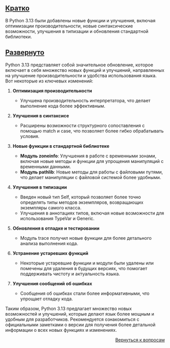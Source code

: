 ## <u>Кратко</u>

В Python 3.13 были добавлены новые функции и улучшения, включая оптимизации производительности, новые синтаксические
возможности, улучшения в типизации и обновления стандартной библиотеки.

## <u>Развернуто</u>

Python 3.13 представляет собой значительное обновление, которое включает в себя множество новых функций и улучшений,
направленных на улучшение производительности и удобства использования языка. Вот некоторые из ключевых изменений:

1. **Оптимизация производительности**
    - Улучшена производительность интерпретатора, что делает выполнение кода более эффективным.

2. **Улучшения в синтаксисе**
    - Расширены возможности структурного сопоставления с помощью match и case, что позволяет более гибко обрабатывать
      условия.

3. **Новые функции в стандартной библиотеке**
    - **Модуль zoneinfo**: Улучшения в работе с временными зонами, включая новые методы и функции для упрощения
      манипуляций с временными данными.
    - **Модуль pathlib**: Новые методы для работы с файловыми путями, что делает манипуляции с файловой системой более
      удобными.

4. **Улучшения в типизации**
    - Введен новый тип Self, который позволяет более точно определять типы методов экземпляров, возвращающих
      экземпляры самого класса.
    - Улучшения в аннотациях типов, включая новые возможности для использования TypeVar и Generic.

5. **Обновления в отладке и тестировании**
    - Модуль trace получил новые функции для более детального анализа выполнения кода.

6. **Устранение устаревших функций**
    - Некоторые устаревшие функции и модули были удалены или помечены для удаления в будущих версиях, что помогает
      поддерживать чистоту и актуальность языка.

7. **Улучшения сообщений об ошибках**
    - Сообщения об ошибках стали более информативными, что упрощает отладку кода.

Таким образом, Python 3.13 предлагает множество новых возможностей и улучшений, которые делают язык более мощным и
удобным для разработчиков. Рекомендуется ознакомиться с официальными заметками о версии для получения более детальной
информации о всех новых функциях и изменениях.

<div align="right">

[Вернуться к вопросам](../Вопросы.md)

</div>
